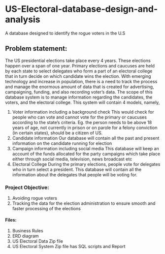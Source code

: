 # US-Electoral-database-design-and-analysis
A database designed to identify the rogue voters in the U.S

## Problem statement: 

The US presidential elections take place every 4 years. These elections happen over a span of one year. Primary elections and caucuses are held by each state to select delegates who form a part of an electoral college that in turn decide on which candidate wins the election. With emerging technology and increase in population, there is a need to track the process and manage the enormous amount of data that is created for advertising, campaigning, funding, and also recording voter’s data.
The scope of this database system is to manage information regarding the candidates, the voters, and the electoral college.
This system will contain 4 models, namely,
1.	Voter information including a background check This would check for people who can vote and cannot vote for the primary or caucuses according to the state’s criteria. Eg. the person needs to be above 18 years of age, not currently in prison or on parole for a felony conviction (in certain states), should be a citizen of US.
2.	Candidate information Our database will contain all the past and present information on the candidate running for election
3.	Campaign information including social media This database will keep an account of the funds allocated for the party campaigns which take place either through social media, television, news broadcast etc
4.	Electoral College During the primary elections, people vote for delegates who in turn select a president. This database will contain all the information about the delegates that people will be voting for.

###  Project Objective:

1.	Avoiding rogue voters
2.	Tracking the data for the election administration to ensure smooth and faster processing of the elections

#### Files:

1.	Business Rules 
2.	ERD diagram
3.	US Electoral Data Zip file
4.	US Electoral System Zip file has SQL scripts and Report
